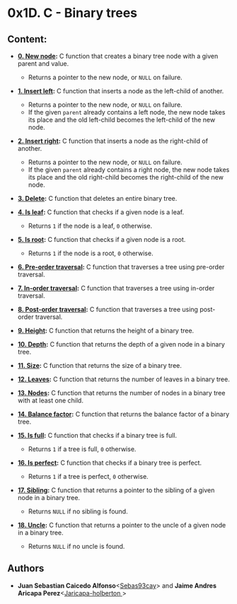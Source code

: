 # 0x1D. C - Binary trees

## Content:

* **[0. New node](./0-binary_tree_node.c):** C function that creates a binary tree node with a given parent and value.
	* Returns a pointer to the new node, or `NULL` on failure.

* **[1. Insert left](./1-binary_tree_insert):** C function that inserts a node as the left-child of another.
  * Returns a pointer to the new node, or `NULL` on failure.
  * If the given `parent` already contains a left node, the new node takes its place and the old left-child becomes the left-child of the new node.

* **[2. Insert right](./2-binary_tree_insert_right.c):** C function that inserts a node as the right-child of another.
  * Returns a pointer to the new node, or `NULL` on failure.
  * If the given `parent` already contains a right node, the new node takes its
  place and the old right-child becomes the right-child of the new node.

* **[3. Delete](./3-binary_tree_delete.c):** C function that deletes an entire binary tree.

* **[4. Is leaf](./4-binary_tree_is_leaf.c):** C function that checks
  if a given node is a leaf.
  * Returns `1` if the node is a leaf, `0` otherwise.

* **[5. Is root](./5-binary_tree_is_root.c):** C function that checks
  if a given node is a root.
  * Returns `1` if the node is a root, `0` otherwise.

* **[6. Pre-order traversal](./6-binary_tree_preorder.c):** C function that
  traverses a tree using pre-order traversal.

* **[7. In-order traversal](./7-binary_tree_inorder.c):** C function that
  traverses a tree using in-order traversal.

* **[8. Post-order traversal](./8-binary_tree_postorder.c):** C function that
  traverses a tree using post-order traversal.

* **[9. Height](./9-binary_tree_height.c):** C function that returns the height of a binary tree.

* **[10. Depth](./10-binary_tree_depth.c):** C function that returns the depth of a given node in a binary tree.

* **[11. Size](./11-binary_tree_size.c):** C function that returns the size of a binary tree.

* **[12. Leaves](./12-binary_tree_leaves.c):** C function that returns the number of leaves in a binary tree.

* **[13. Nodes](./13-binary_tree_nodes.c):** C function that returns the number of nodes in a binary tree with at least one child.

* **[14. Balance factor](./14-binary_tree_balance.c):** C function that returns the balance factor of a binary tree.

* **[15. Is full](./15-binary_tree_is_full.c):** C function that checks if a binary tree is full.
  * Returns `1` if a tree is full, `0` otherwise.

* **[16. Is perfect](./16-binary_tree_is_perfect.c):** C function that checks if a binary tree is perfect.
  * Returns `1` if a tree is perfect, `0` otherwise.

* **[17. Sibling](./17-binary_tree_sibling.c):** C function that returns a pointer to the sibling of a given node in a binary tree.
  * Returns `NULL` if no sibling is found.
  
* **[18. Uncle](./18-binary_tree_uncle.c):** C function that
  returns a pointer to the uncle of a given node in a binary tree.
  * Returns `NULL` if no uncle is found.
  
## Authors

* **Juan Sebastian Caicedo Alfonso**<[Sebas93cay](https://github.com/Sebas93cay)> and **Jaime Andres Aricapa Perez**<[Jaricapa-holberton
](https://github.com/Jaricapa-holberton)>